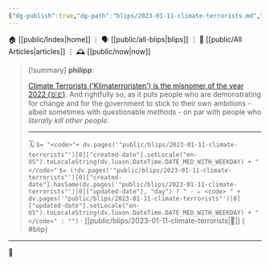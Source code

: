 ```yaml
---
{"dg-publish":true,"dg-path":"blips/2023-01-11-climate-terrorists.md","dg-permalink":"2023/01/11/climate-terrorists/","permalink":"/2023/01/11/climate-terrorists/","title":"philipp @ 2023-01-11"}
---
```



<div class="transclusion internal-embed is-loaded"><div class="markdown-embed">




🏠 [[public/Index\|home]]  ⋮ 🗣️ [[public/all-blips\|blips]] ⋮  📝 [[public/All Articles\|articles]]  ⋮ 🕰️ [[public/now\|now]]


</div></div>


> [!summary] **philipp**:
>
> [Climate Terrorists ('Klimaterroristen') is the misnomer of the year 2022 (🇩🇪)](https://www.tagesschau.de/inland/unwort-2022-101.html). And rightfully so, as it puts people who are demonstrating for change and for the government to stick to their own ambitions - albeit sometimes with questionable methods - on par with people who _literally kill other people_.
> - - -
>
> 🗓️ `$= "<code>"+ dv.pages('"public/blips/2023-01-11-climate-terrorists"')[0]["created-date"].setLocale("en-US").toLocaleString(dv.luxon.DateTime.DATE_MED_WITH_WEEKDAY) + "</code>"` `$= (!dv.pages('"public/blips/2023-01-11-climate-terrorists"')[0]["created-date"].hasSame(dv.pages('"public/blips/2023-01-11-climate-terrorists"')[0]["updated-date"], "day") ? " · ✏️ <code> " + dv.pages('"public/blips/2023-01-11-climate-terrorists"')[0]["updated-date"].setLocale("en-US").toLocaleString(dv.luxon.DateTime.DATE_MED_WITH_WEEKDAY) + "</code>" : "")`  · [[public/blips/2023-01-11-climate-terrorists\|🔗]]
{ #blip}


- - -

 👾
